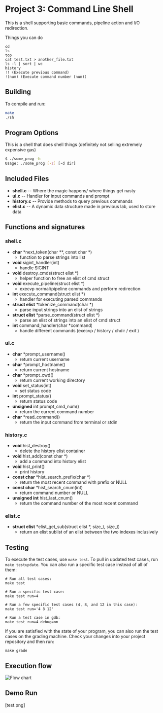 # Project 3: Command Line Shell
This is a shell supporting basic commands, pipeline action and I/O redirection.

Things you can do
```
cd
ls
top
cat test.txt > another_file.txt
ls -l | sort | wc
history
!! (Execute previous command)
!(num) (Execute command number (num))
```

## Building


To compile and run:

```bash
make
./sh
```

## Program Options

This is a shell that does shell things (definitely not selling extremely expensive gas)

```bash
$ ./some_prog -h
Usage: ./some_prog [-z] [-d dir]

```

## Included Files

* **shell.c** -- Where the magic happens/ where things get nasty
* **ui.c** -- Handler for input commands and prompt
* **history.c** -- Provide methods to query previous commands
* **elist.c** -- A dynamic data structure made in previous lab, used to store data

## Functions and signatures
### shell.c
* **char** *next_token(char **, const char *)
    * function to parse strings into list
* **void** sigint_handler(int)
    * handle SIGINT
* **void** destroy_cmds(struct elist *)
    * helper function to free an elist of cmd struct
* **void** execute_pipeline(struct elist *)
    * execvp normal/pipeline commands and perform redirection
* **int** execute_command(struct elist *)
    * handler for executing parsed commands
* **struct elist** *tokenize_command(char *)
    * parse input strings into an elist of strings
* **struct elist** *parse_command(struct elist *)
    * parse an elist of strings into an elist of cmd struct
* **int** command_handler(char *command)
    * handle different commands (execvp / history / chdir / exit )

### ui.c
* **char** *prompt_username()
    * return current username
* **char** *prompt_hostname()
    * return current hostname
* **char** *prompt_cwd()
    * return current working directory
* **void** set_status(int)
    * set status code
* **int** prompt_status()
    * return status code
* **unsigned** int prompt_cmd_num()
    * return the current command number
* **char** *read_command()
    * return the input command from terminal or stdin

### history.c
* **void** hist_destroy()
    * delete the history elist container
* **void** hist_add(const char *)
    * add a command into history elist
* **void** hist_print()
    * print history
* **const char** *hist_search_prefix(char *)
    * return the most recent command with prefix or NULL
* **const char** *hist_search_cnum(int)
    * return command number or NULL
* **unsigned int** hist_last_cnum()
    * return the command number of the most recent command

### elist.c
* **struct elist** *elist_get_sub(struct elist *, size_t, size_t) 
    * return an elist sublist of an elist between the two indexes inclusively

## Testing

To execute the test cases, use `make test`. To pull in updated test cases, run `make testupdate`. You can also run a specific test case instead of all of them:

```
# Run all test cases:
make test

# Run a specific test case:
make test run=4

# Run a few specific test cases (4, 8, and 12 in this case):
make test run='4 8 12'

# Run a test case in gdb:
make test run=4 debug=on
```

If you are satisfied with the state of your program, you can also run the test cases on the grading machine. Check your changes into your project repository and then run:

```
make grade
```

## Execution flow

![Flow chart](https://user-images.githubusercontent.com/11361069/164952117-66d9463e-146b-4309-8489-5f6803923e17.png)

## Demo Run

[test.png]


